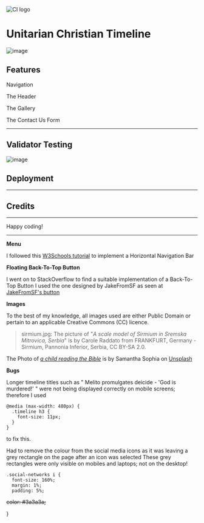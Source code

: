 ![CI logo](https://codeinstitute.s3.amazonaws.com/fullstack/ci_logo_small.png)

# Unitarian Christian Timeline

![image](https://user-images.githubusercontent.com/91061592/228402388-21d33f6d-182f-45d7-96a6-f162aa503b58.png)



## Features

Navigation

The Header

The Gallery

The Contact Us Form


------

## Validator Testing

![image](https://user-images.githubusercontent.com/91061592/228220812-6e856e1f-8445-4072-a7a0-008e7ea45c1c.png)

## Deployment
------

## Credits

---

Happy coding!

---

**Menu**

I followed this [W3Schools tutorial](https://www.w3schools.com/css/css_navbar_horizontal.asp) 
to implement a Horizontal Navigation Bar

**Floating Back-To-Top Button**

I went on to StackOverflow to find a suitable implementation of a Back-To-Top Button
   I used the one designed by JakeFromSF as seen at 
   [JakeFromSF's button](https://stackoverflow.com/questions/32102747/how-to-make-a-back-to-top-button-using-css-and-html-only)
   
**Images**

To the best of my knowledge, all images used are either Public Domain or pertain to an applicable Creative Commons (CC) licence.
> sirmium.jpg: The picture of "*A scale model of Sirmium in Sremska Mitrovica, Serbia*" is by 
Carole Raddato from FRANKFURT, Germany - Sirmium, Pannonia Inferior, Serbia, CC BY-SA 2.0.

The Photo of [*a child reading the Bible*](https://unsplash.com/photos/NaWKMlp3tVs?utm_source=unsplash&utm_medium=referral&utm_content=creditCopyText) is by Samantha Sophia on [Unsplash](https://unsplash.com/)

**Bugs**

Longer timeline titles such as " Melito promulgates deicide - 'God is murdered!' " were not being displayed correctly
on mobile screens; therefore I used 
```
@media (max-width: 480px) {
  .timeline h3 {
    font-size: 11px;
  }
}
```
to fix this.

Had to remove the colour from the social media icons as it was leaving a grey rectangle on the page after an icon was selected
These grey rectangles were only visible on mobiles and laptops; not on the desktop!

```
.social-networks i {
  font-size: 160%;
  margin: 1%;
  padding: 5%;
```  
  ~~color: #3a3a3a;~~

} 

